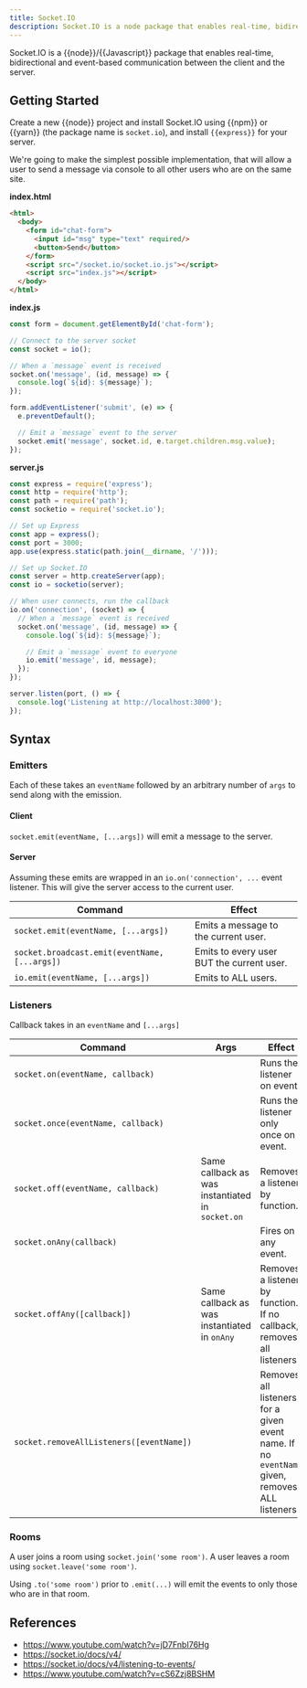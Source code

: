 ```yaml
---
title: Socket.IO
description: Socket.IO is a node package that enables real-time, bidirectional and event-based communication between the client and the server.
---
```


Socket.IO is a {{node}}/{{Javascript}} package that enables real-time, bidirectional and event-based communication between the client and the server.

## Getting Started

Create a new {{node}} project and install Socket.IO using {{npm}} or {{yarn}} (the package name is `socket.io`), and install `{{express}}` for your server.

We're going to make the simplest possible implementation, that will allow a user to send a message via console to all other users who are on the same site.

**index.html**

```html
<html>
  <body>
    <form id="chat-form">
      <input id="msg" type="text" required/>
      <button>Send</button>
    </form>
    <script src="/socket.io/socket.io.js"></script>
    <script src="index.js"></script>
  </body>
</html>
```

**index.js**

```javascript
const form = document.getElementById('chat-form');

// Connect to the server socket
const socket = io();

// When a `message` event is received
socket.on('message', (id, message) => {
  console.log(`${id}: ${message}`);
});

form.addEventListener('submit', (e) => {
  e.preventDefault();

  // Emit a `message` event to the server
  socket.emit('message', socket.id, e.target.children.msg.value);
});
```

**server.js**

```javascript
const express = require('express');
const http = require('http');
const path = require('path');
const socketio = require('socket.io');

// Set up Express
const app = express();
const port = 3000;
app.use(express.static(path.join(__dirname, '/')));

// Set up Socket.IO
const server = http.createServer(app);
const io = socketio(server);

// When user connects, run the callback
io.on('connection', (socket) => {
  // When a `message` event is received
  socket.on('message', (id, message) => {
    console.log(`${id}: ${message}`);

    // Emit a `message` event to everyone
    io.emit('message', id, message);
  });
});

server.listen(port, () => {
  console.log('Listening at http://localhost:3000');
});
```

## Syntax

### Emitters

Each of these takes an `eventName` followed by an arbitrary number of `args` to send along with the emission.

#### Client

`socket.emit(eventName, [...args])` will emit a message to the server.

#### Server

Assuming these emits are wrapped in an `io.on('connection', ...` event listener. This will give the server access to the current user.

Command | Effect
--- | ---
`socket.emit(eventName, [...args])` |  Emits a message to the current user.
`socket.broadcast.emit(eventName, [...args])` | Emits to every user BUT the current user.
`io.emit(eventName, [...args])` | Emits to ALL users.

### Listeners

Callback takes in an `eventName` and `[...args]`

Command | Args | Effect
--- | --- | ---
`socket.on(eventName, callback)` | | Runs the listener on event.
`socket.once(eventName, callback)` | | Runs the listener only once on event.
`socket.off(eventName, callback)` | Same callback as was instantiated in `socket.on` | Removes a listener by function.
`socket.onAny(callback)` | | Fires on any event.
`socket.offAny([callback])` | Same callback as was instantiated in `onAny` | Removes a listener by function. If no callback, removes all listeners.
`socket.removeAllListeners([eventName])` | | Removes all listeners for a given event name. If no `eventName` given, removes ALL listeners.

### Rooms

A user joins a room using `socket.join('some room')`. A user leaves a room using `socket.leave('some room')`.

Using `.to('some room')` prior to `.emit(...)` will emit the events to only those who are in that room.

## References

- https://www.youtube.com/watch?v=jD7FnbI76Hg
- https://socket.io/docs/v4/
- https://socket.io/docs/v4/listening-to-events/
- https://www.youtube.com/watch?v=cS6Zzj8BSHM
